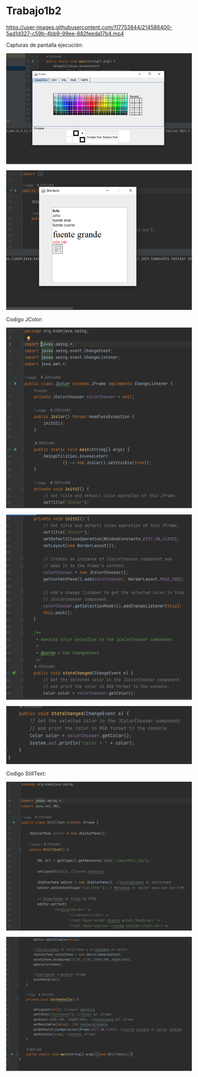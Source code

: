 # Trabajo1b2


https://user-images.githubusercontent.com/117753844/214586400-5ad1d327-c59b-4bb9-99ee-882feeda17b4.mp4

Capturas de pantalla ejecución:

![img.png](img.png)

![img_1.png](img_1.png)

Codigo JColor:

![img_2.png](img_2.png)

![img_3.png](img_3.png)

![img_4.png](img_4.png)

Codigo StillText:

![img_5.png](img_5.png)

![img_6.png](img_6.png)